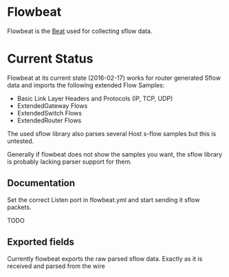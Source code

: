 # Flowbeat

Flowbeat is the [Beat](https://www.elastic.co/products/beats) used for
collecting sflow data.

# Current Status
Flowbeat at its current state (2016-02-17) works for router generated Sflow data and imports the following extended Flow Samples:
 - Basic Link Layer Headers and Protocols (IP, TCP, UDP)
 - ExtendedGateway Flows
 - ExtendedSwitch Flows
 - ExtendedRouter Flows

The used sflow library also parses several Host s-flow samples but this is untested.

Generally if flowbeat does not show the samples you want, the sflow library is probably lacking parser support for them.

## Documentation

Set the correct Listen port in flowbeat.yml and start sending it sflow packets.

TODO

## Exported fields

Currently flowbeat exports the raw parsed sflow data. Exactly as it is received and parsed from the wire

